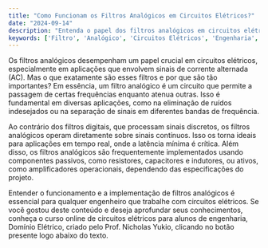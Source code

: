 ```yaml
---
title: "Como Funcionam os Filtros Analógicos em Circuitos Elétricos?"
date: "2024-09-14"
description: "Entenda o papel dos filtros analógicos em circuitos elétricos e sua importância em aplicações de engenharia."
keywords: ['Filtro', 'Analógico', 'Circuitos Elétricos', 'Engenharia', 'AC']
---
```


Os filtros analógicos desempenham um papel crucial em circuitos elétricos, especialmente em aplicações que envolvem sinais de corrente alternada (AC). Mas o que exatamente são esses filtros e por que são tão importantes? Em essência, um filtro analógico é um circuito que permite a passagem de certas frequências enquanto atenua outras. Isso é fundamental em diversas aplicações, como na eliminação de ruídos indesejados ou na separação de sinais em diferentes bandas de frequência.

Ao contrário dos filtros digitais, que processam sinais discretos, os filtros analógicos operam diretamente sobre sinais contínuos. Isso os torna ideais para aplicações em tempo real, onde a latência mínima é crítica. Além disso, os filtros analógicos são frequentemente implementados usando componentes passivos, como resistores, capacitores e indutores, ou ativos, como amplificadores operacionais, dependendo das especificações do projeto.

Entender o funcionamento e a implementação de filtros analógicos é essencial para qualquer engenheiro que trabalhe com circuitos elétricos. Se você gostou deste conteúdo e deseja aprofundar seus conhecimentos, conheça o curso online de circuitos elétricos para alunos de engenharia, Domínio Elétrico, criado pelo Prof. Nicholas Yukio, clicando no botão presente logo abaixo do texto.
